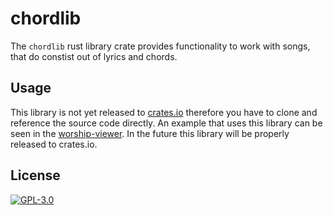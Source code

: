 # chordlib

The `chordlib` rust library crate provides functionality to work with songs, that do constist out of lyrics and chords.

## Usage

This library is not yet released to [crates.io](https://crates.io) therefore you have to clone and reference the source code directly.
An example that uses this library can be seen in the [worship-viewer](https://github.com/xilefmusics/worship_viewer).
In the future this library will be properly released to crates.io.

## License

[![GPL-3.0](https://img.shields.io/badge/License-GPLv3-blue.svg)](LICENSE)

